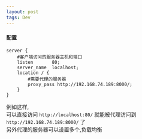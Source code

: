 ```yaml
---
layout: post
tags: Dev
---
```


#### 配置

```
server {
	#客户端访问的服务器主机和端口
	listen       80;
	server_name  localhost;
	location / {
		#需要代理的服务器
		proxy_pass http://192.168.74.189:8000/;
	}
}
```

例如这样,  
可以直接访问 `http://localhost:80/` 就能被代理访问到 `http://192.168.74.189:8000/` 了  
另外代理的服务器可以设置多个,负载均衡  
